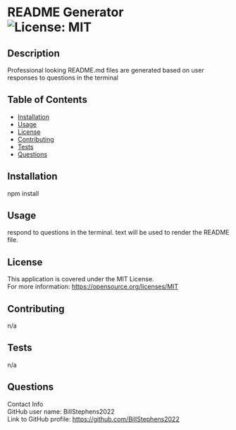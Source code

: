 # README Generator<br>![License: MIT](https://img.shields.io/badge/License-MIT-yellow.svg)

  ## Description

  Professional looking README.md files are generated based on user responses to questions in the terminal
  
  ## Table of Contents
  
  - [Installation](#installation)
  - [Usage](#usage)
  - [License](#license)
  - [Contributing](#contributing)
  - [Tests](#tests)
  - [Questions](#questions)
  
  ## Installation
  
  npm install
  
  ## Usage
  
  respond to questions in the terminal.  text will be used to render the README file.

  ## License
This application is covered under the MIT License.
<br>For more information: https://opensource.org/licenses/MIT
  
  ## Contributing
  n/a
  
  ## Tests
  n/a

  ## Questions
  Contact Info<br>
  GitHub user name: BillStephens2022<br>
  Link to GitHub profile: https://github.com/BillStephens2022<br>
